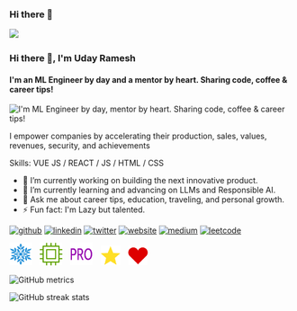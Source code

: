 ### Hi there 👋

<!-- ![Anurag's GitHub stats](https://github-readme-stats.vercel.app/api?username=Udayr777&show_icons=true) -->
![](https://komarev.com/ghpvc/?username=your-github-username)

### Hi there 👋, I'm Uday Ramesh
#### I'm an ML Engineer by day and a mentor by heart. Sharing code, coffee & career tips!
![I'm ML Engineer by day, mentor by heart. Sharing code, coffee & career tips!](https://media.licdn.com/dms/image/D5616AQH23S_5GHjtZQ/profile-displaybackgroundimage-shrink_350_1400/0/1712256892341?e=1718841600&v=beta&t=f8hBT8AIUeCHdkH_FIuo_QsSDxHJCbZ2pk9LAO-HAIk)

I empower companies by accelerating their production, sales, values, revenues, security, and achievements

Skills: VUE JS / REACT / JS / HTML / CSS

- 🔭 I’m currently working on building the next innovative product. 
- 🌱 I’m currently learning and advancing on LLMs and Responsible AI. 
- 💬 Ask me about career tips, education, traveling, and personal growth. 
- ⚡ Fun fact: I'm Lazy but talented. 


[<img src='https://cdn.jsdelivr.net/npm/simple-icons@3.0.1/icons/github.svg' alt='github' height='40'>](https://github.com/udayr777)  [<img src='https://cdn.jsdelivr.net/npm/simple-icons@3.0.1/icons/linkedin.svg' alt='linkedin' height='40'>](https://www.linkedin.com/in/https://www.linkedin.com/in/uday-ramesh//)  [<img src='https://cdn.jsdelivr.net/npm/simple-icons@3.0.1/icons/twitter.svg' alt='twitter' height='40'>](https://twitter.com/https://twitter.com/udayr777)  [<img src='https://cdn.jsdelivr.net/npm/simple-icons@3.0.1/icons/icloud.svg' alt='website' height='40'>](https://www.datascienceportfol.io/udayramesh)  [<img src='https://cdn.jsdelivr.net/npm/simple-icons@3.0.1/icons/medium.svg' alt='medium' height='40'>](https://medium.com/@udayramesh)  [<img src='https://cdn.jsdelivr.net/npm/simple-icons@3.0.1/icons/leetcode.svg' alt='leetcode' height='40'>](https://leetcode.com/user0051u/)  

<a href='https://archiveprogram.github.com/'><img src='https://raw.githubusercontent.com/acervenky/animated-github-badges/master/assets/acbadge.gif' width='40' height='40'></a> <a href='https://docs.github.com/en/developers'><img src='https://raw.githubusercontent.com/acervenky/animated-github-badges/master/assets/devbadge.gif' width='40' height='40'></a> <a href='https://github.com/pricing'><img src='https://raw.githubusercontent.com/acervenky/animated-github-badges/master/assets/pro.gif' width='40' height='40'></a> <a href='https://stars.github.com/'><img src='https://raw.githubusercontent.com/acervenky/animated-github-badges/master/assets/starbadge.gif' width='35' height='35'></a> <a href='https://docs.github.com/en/github/supporting-the-open-source-community-with-github-sponsors'><img src='https://raw.githubusercontent.com/acervenky/animated-github-badges/master/assets/sponsorbadge.gif' width='35' height='35'></a> 

![GitHub metrics](https://metrics.lecoq.io/udayr777)  

![GitHub streak stats](https://streak-stats.demolab.com/?user=udayr777)  





<!--
**Udayr777/udayr777** is a ✨ _special_ ✨ repository because its `README.md` (this file) appears on your GitHub profile.

Here are some ideas to get you started:

- 🔭 I’m currently working on ...
- 🌱 I’m currently learning ...
- 👯 I’m looking to collaborate on ...
- 🤔 I’m looking for help with ...
- 💬 Ask me about ...
- 📫 How to reach me: ...
- 😄 Pronouns: ...
- ⚡ Fun fact: ...
-->
